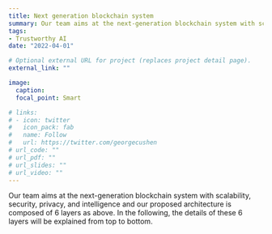 ```yaml
---
title: Next generation blockchain system 
summary: Our team aims at the next-generation blockchain system with scalability, security, privacy, and intelligence and our proposed architecture is composed of 6 layers as above. In the following, the details of these 6 layers will be explained from top to bottom.
tags:
- Trustworthy AI
date: "2022-04-01"

# Optional external URL for project (replaces project detail page).
external_link: ""

image:
  caption: 
  focal_point: Smart

# links:
# - icon: twitter
#   icon_pack: fab
#   name: Follow
#   url: https://twitter.com/georgecushen
# url_code: ""
# url_pdf: ""
# url_slides: ""
# url_video: ""
---
```


Our team aims at the next-generation blockchain system with scalability, security, privacy, and intelligence and our proposed architecture is composed of 6 layers as above. In the following, the details of these 6 layers will be explained from top to bottom.

